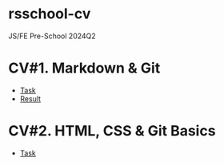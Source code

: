 # rsschool-cv
JS/FE Pre-School 2024Q2

# CV#1. Markdown & Git
- [Task](https://github.com/rolling-scopes-school/tasks/blob/master/tasks/cv/git-markdown.md)
- [Result](https://alexandrturdiyev.github.io/rsschool-cv/cv) 

# CV#2. HTML, CSS & Git Basics
- [Task](https://github.com/rolling-scopes-school/tasks/blob/master/tasks/cv/html-css-git.md)